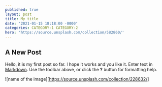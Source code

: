 ```yaml
---
published: true
layout: post
title: My title
date: '2021-01-15 18:18:00 -0000'
categories: CATEGORY-1 CATEGORY-2
hero: 'https://source.unsplash.com/collection/582860/'
---
```

## A New Post
Hello, it is my first post so far. I hope it works and you like it.
Enter text in [Markdown](http://daringfireball.net/projects/markdown/). Use the toolbar above, or click the **?** button for formatting help.


![name of the image][https://source.unsplash.com/collection/228632/]
